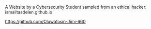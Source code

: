 A Website by a Cybersecurity Student sampled from an ethical hacker: ismailtasdelen.github.io

https://github.com/Oluwatosin-Jimi-660
